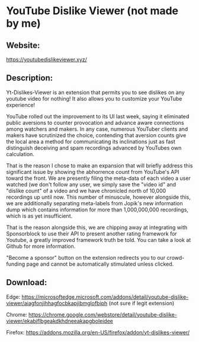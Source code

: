 # YouTube Dislike Viewer (not made by me)
## Website:
https://youtubedislikeviewer.xyz/
## Description:
Yt-Dislikes-Viewer is an extension that permits you to see dislikes on any youtube video for nothing! It also allows you to customize your YouTube experience!

YouTube rolled out the improvement to its UI last week, saying it eliminated public aversions to counter provocation and advance aware connections among watchers and makers. In any case, numerous YouTuber clients and makers have scrutinized the choice, contending that aversion counts give the local area a method for communicating its inclinations just as fast distinguish deceiving and spam recordings advanced by YouTubes own calculation. 

That is the reason I chose to make an expansion that will briefly address this significant issue by showing the abhorrence count from YouTube's API toward the front. We are presently filing the meta-data of each video a user watched (we don't follow any user, we simply save the "video id" and "dislike count" of a video and we have chronicled north of 10,000 recordings up until now. This number of minuscule, however alongside this, we are additionally separating meta-labels from Jopik's new information dump which contains information for more than 1,000,000,000 recordings, which is as yet insufficient. 

That is the reason alongside this, we are chipping away at integrating with Sponsorblock to use their API to present another rating framework for Youtube, a greatly improved framework truth be told. You can take a look at Github for more information.

"Become a sponsor" button on the extension redirects you to our crowd-funding page and cannot be automatically stimulated unless clicked.
## Download:
Edge: https://microsoftedge.microsoft.com/addons/detail/youtube-dislike-viewer/aiagfonjihhagfocbkapjibmglofbiph (not sure if legit extension)

Chrome: https://chrome.google.com/webstore/detail/youtube-dislike-viewer/ekabjflbgeakdkhdneeakapgboleidee

Firefox: https://addons.mozilla.org/en-US/firefox/addon/yt-dislikes-viewer/
